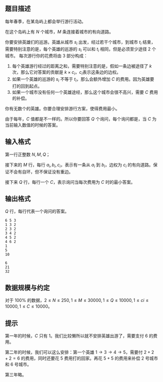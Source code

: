 ## 题目描述

每年春季，在某岛屿上都会举行游行活动。

在这个岛屿上有 $N$ 个城市，$M$ 条连接着城市的有向道路。

你要安排英雄们的巡游。英雄从城市 $s_i$ 出发，经过若干个城市，到城市 $t_i$ 结束，需要特别注意的是，每个英雄的巡游的 $s_i$ 可以和 $t_i$ 相同，但是必须至少途径 $2$ 个城市。
每次游行你的花费将由 $3$ 部分构成：

1. 每个英雄游行经过的距离之和，需要特别注意的是，假如一条边被途径了 $k$ 次，那么它对答案的贡献是 $k\times c_i$，$c_i$表示这条边的边权。
2. 如果一个英雄的巡游的 $s_i$ 不等于 $t_i$，那么会额外增加 $C$ 的费用。因为英雄要打的回到起点。
3. 如果一个城市没有任何一个英雄途经，那么这个城市会很不高兴，需要 $C$ 费用的补偿。

你有无数个的英雄。你要合理安排游行方案，使得费用最小。

由于每年，$C$ 值都是不一样的。所以你要回答 $Q$ 个询问，每个询问都是，当 $C$ 为当前输入数值的时候的答案。

## 输入格式

第一行正整数 $N,M,Q$；

接下来的 $M$ 行，每行 $a_i,b_i,c_i$，表示有一条从 $a_i$ 到 $b_i$，边权为 $c_i$ 的有向道路。保证不会有自环，但不保证没有重边。

接下来 $Q$ 行，每行一个 $C$，表示询问当每次费用为 $C$ 时的最小答案。

## 输出格式

$Q$ 行，每行代表一个询问的答案。

```input1
6 5 3
1 3 2
2 3 2
3 4 2
4 5 2
4 6 2
1
5
10
```

```output1
6
21
32
```

## 数据规模与约定

对于 $100\%$ 的数据，$2\le N\le 250,1\le M\le 30000,1\le Q\le 10000,1\le ci\le 10000,1\le C\le 10000$。

## 提示

第一年的时候，$C$ 只有 $1$。我们比较懒所以就不安排英雄出游了，需要支付 $6$ 的费用。

第二年的时候，我们可以这么安排：第一个英雄 $1\to 3\to 4\to 5$，需要付 $2+2+2=6$ 的费用，同时还要花 $5$ 费用打的回家。再花 $5+5$ 的费用来补偿 $2$ 号城市和 $6$ 号城市。

第三年略。

